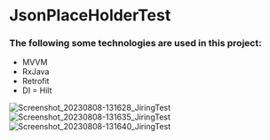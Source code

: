 # JsonPlaceHolderTest
### The following some technologies are used in this project:
+ MVVM 
+ RxJava
+ Retrofit
+ DI = Hilt


![Screenshot_20230808-131628_JiringTest](https://github.com/programingmehdidehghani/JsonPlaceHolderTest/assets/74426462/cdbd34d8-6a1f-48c4-b3e3-ef302861f343)
![Screenshot_20230808-131635_JiringTest](https://github.com/programingmehdidehghani/JsonPlaceHolderTest/assets/74426462/8af21483-39ee-4f04-be0a-bc42e32945d5)
![Screenshot_20230808-131640_JiringTest](https://github.com/programingmehdidehghani/JsonPlaceHolderTest/assets/74426462/cb47f2bb-b952-432c-ad68-b1743a849bb7)

